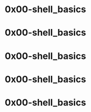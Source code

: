 # 0x00-shell_basics
# 0x00-shell_basics
# 0x00-shell_basics
# 0x00-shell_basics
# 0x00-shell_basics
